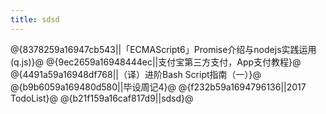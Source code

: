 ```yaml
---
title: sdsd
---
```

@{8378259a16947cb543||「ECMAScript6」Promise介绍与nodejs实践运用(q.js)}@
@{9ec2659a16948444ec||支付宝第三方支付，App支付教程}@
@{4491a59a16948df768||（译）进阶Bash Script指南（一）}@
@{b9b6059a169480d580||毕设周记4}@
@{f232b59a1694796136||2017 TodoList}@
@{b21f159a16caf817d9||sdsd}@